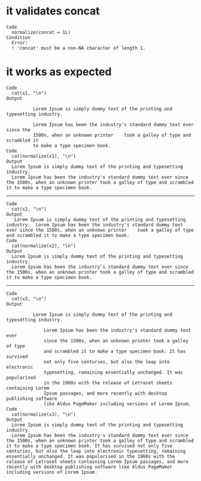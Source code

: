 # it validates concat

    Code
      normalize(concat = 1L)
    Condition
      Error:
      ! 'concat' must be a non-NA character of length 1.

# it works as expected

    Code
      cat(x1, "\n")
    Output
      
              Lorem Ipsum is simply dummy text of the printing and typesetting industry.
      
              Lorem Ipsum has been the industry's standard dummy text ever since the
              1500s, when an unknown printer    took a galley of type and scrambled it
              to make a type specimen book. 
    Code
      cat(normalize(x1), "\n")
    Output
      Lorem Ipsum is simply dummy text of the printing and typesetting industry.
      Lorem Ipsum has been the industry's standard dummy text ever since the 1500s, when an unknown printer took a galley of type and scrambled it to make a type specimen book. 

---

    Code
      cat(x2, "\n")
    Output
       Lorem Ipsum is simply dummy text of the printing and typesetting industry.  Lorem Ipsum has been the industry's standard dummy text ever since the 1500s, when an unknown printer    took a galley of type and scrambled it to make a type specimen book. 
    Code
      cat(normalize(x2), "\n")
    Output
      Lorem Ipsum is simply dummy text of the printing and typesetting industry.
      Lorem Ipsum has been the industry's standard dummy text ever since the 1500s, when an unknown printer took a galley of type and scrambled it to make a type specimen book. 

---

    Code
      cat(x3, "\n")
    Output
      
              Lorem Ipsum is simply dummy text of the printing and typesetting industry.
      
                  Lorem Ipsum has been the industry's standard dummy text ever
                  since the 1500s, when an unknown printer took a galley of type
                  and scrambled it to make a type specimen book. It has survived
                  not only five centuries, but also the leap into electronic
                  typesetting, remaining essentially unchanged. It was popularised
                  in the 1960s with the release of Letraset sheets containing Lorem
                  Ipsum passages, and more recently with desktop publishing software
                  like Aldus PageMaker including versions of Lorem Ipsum. 
    Code
      cat(normalize(x3), "\n")
    Output
      Lorem Ipsum is simply dummy text of the printing and typesetting industry.
      Lorem Ipsum has been the industry's standard dummy text ever since the 1500s, when an unknown printer took a galley of type and scrambled it to make a type specimen book. It has survived not only five centuries, but also the leap into electronic typesetting, remaining essentially unchanged. It was popularised in the 1960s with the release of Letraset sheets containing Lorem Ipsum passages, and more recently with desktop publishing software like Aldus PageMaker including versions of Lorem Ipsum. 

